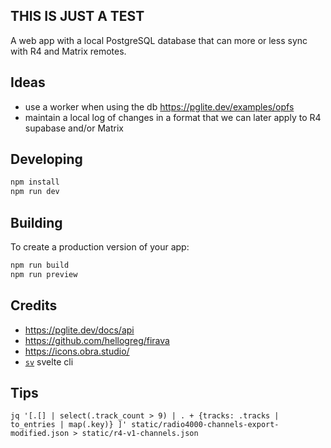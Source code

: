 ## THIS IS JUST A TEST

A web app with a local PostgreSQL database that can more or less sync with R4 and Matrix remotes.

## Ideas

- use a worker when using the db https://pglite.dev/examples/opfs
- maintain a local log of changes in a format that we can later apply to R4 supabase and/or Matrix

## Developing

```bash
npm install
npm run dev
```

## Building

To create a production version of your app:

```bash
npm run build
npm run preview
```

## Credits

- https://pglite.dev/docs/api
- https://github.com/hellogreg/firava
- https://icons.obra.studio/
- [`sv`](https://github.com/sveltejs/cli) svelte cli

## Tips

```
jq '[.[] | select(.track_count > 9) | . + {tracks: .tracks | to_entries | map(.key)} ]' static/radio4000-channels-export-modified.json > static/r4-v1-channels.json
```
